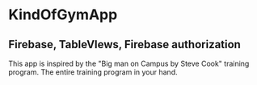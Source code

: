 # KindOfGymApp

## Firebase, TableVIews, Firebase authorization 

This app is inspired by the "Big man on Campus by Steve Cook" training program. The entire training program in your hand.



